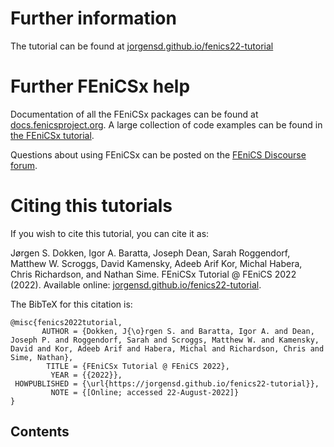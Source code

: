 # Further information

The tutorial can be found at [jorgensd.github.io/fenics22-tutorial](https://jorgensd.github.io/fenics22-tutorial)

# Further FEniCSx help

Documentation of all the FEniCSx packages can be found at [docs.fenicsproject.org](https://docs.fenicsproject.org/).
A large collection of code examples can be found in [the FEniCSx tutorial](https://jorgensd.github.io/dolfinx-tutorial/).

Questions about using FEniCSx can be posted on the [FEniCS Discourse forum](https://fenicsproject.discourse.group/).

# Citing this tutorials

If you wish to cite this tutorial, you can cite it as:

Jørgen S. Dokken, Igor A. Baratta, Joseph Dean, Sarah Roggendorf, Matthew W. Scroggs, David Kamensky, Adeeb Arif Kor, Michal Habera, Chris Richardson, and Nathan Sime.
FEniCSx Tutorial @ FEniCS 2022 (2022). Available online: [jorgensd.github.io/fenics22-tutorial](https://jorgensd.github.io/fenics22-tutorial).

The BibTeX for this citation is:

```
@misc{fenics2022tutorial,
       AUTHOR = {Dokken, J{\o}rgen S. and Baratta, Igor A. and Dean, Joseph P. and Roggendorf, Sarah and Scroggs, Matthew W. and Kamensky, David and Kor, Adeeb Arif and Habera, Michal and Richardson, Chris and Sime, Nathan},
        TITLE = {FEniCSx Tutorial @ FEniCS 2022},
         YEAR = {{2022}},
 HOWPUBLISHED = {\url{https://jorgensd.github.io/fenics22-tutorial}},
         NOTE = {[Online; accessed 22-August-2022]}
}
```

## Contents
```{tableofcontents}
```

